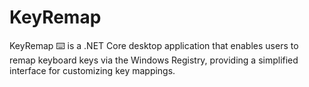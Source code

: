 # KeyRemap
KeyRemap ⌨️ is a .NET Core desktop application that enables users to remap keyboard keys via the Windows Registry, providing a simplified interface for customizing key mappings.
